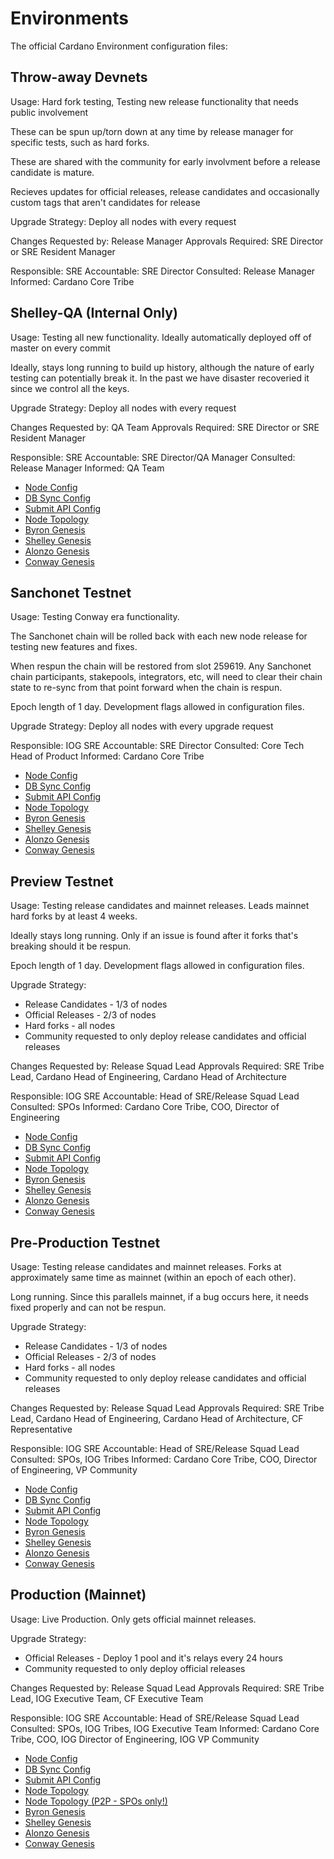 # Environments

The official Cardano Environment configuration files:

## Throw-away Devnets

Usage: Hard fork testing, Testing new release functionality that needs public involvement

These can be spun up/torn down at any time by release manager for specific tests, such as hard forks.

These are shared with the community for early involvment before a release candidate is mature.

Recieves updates for official releases, release candidates and occasionally custom tags that aren't candidates for release

Upgrade Strategy: Deploy all nodes with every request

Changes Requested by: Release Manager
Approvals Required: SRE Director or SRE Resident Manager

Responsible: SRE
Accountable: SRE Director
Consulted: Release Manager
Informed: Cardano Core Tribe

## Shelley-QA (Internal Only)

Usage: Testing all new functionality. Ideally automatically deployed off of master on every commit

Ideally, stays long running to build up history, although the nature of early testing can potentially
break it. In the past we have disaster recoveried it since we control all the keys.

Upgrade Strategy: Deploy all nodes with every request

Changes Requested by: QA Team
Approvals Required: SRE Director or SRE Resident Manager

Responsible: SRE
Accountable: SRE Director/QA Manager
Consulted: Release Manager
Informed: QA Team

- [Node Config](environments/shelley-qa/config.json)
- [DB Sync Config](environments/shelley-qa/db-sync-config.json)
- [Submit API Config](environments/shelley-qa/submit-api-config.json)
- [Node Topology](environments/shelley-qa/topology.json)
- [Byron Genesis](environments/shelley-qa/byron-genesis.json)
- [Shelley Genesis](environments/shelley-qa/shelley-genesis.json)
- [Alonzo Genesis](environments/shelley-qa/alonzo-genesis.json)
- [Conway Genesis](environments/shelley-qa/conway-genesis.json)

## Sanchonet Testnet

Usage: Testing Conway era functionality.

The Sanchonet chain will be rolled back with each new node release for testing new features and fixes.

When respun the chain will be restored from slot 259619.  Any Sanchonet chain participants, stakepools,
integrators, etc, will need to clear their chain state to re-sync from that point forward when the chain is respun.

Epoch length of 1 day. Development flags allowed in configuration files.

Upgrade Strategy: Deploy all nodes with every upgrade request

Responsible: IOG SRE
Accountable: SRE Director
Consulted: Core Tech Head of Product
Informed: Cardano Core Tribe

- [Node Config](environments/sanchonet/config.json)
- [DB Sync Config](environments/sanchonet/db-sync-config.json)
- [Submit API Config](environments/sanchonet/submit-api-config.json)
- [Node Topology](environments/sanchonet/topology.json)
- [Byron Genesis](environments/sanchonet/byron-genesis.json)
- [Shelley Genesis](environments/sanchonet/shelley-genesis.json)
- [Alonzo Genesis](environments/sanchonet/alonzo-genesis.json)
- [Conway Genesis](environments/sanchonet/conway-genesis.json)

## Preview Testnet

Usage: Testing release candidates and mainnet releases. Leads mainnet hard forks by at least 4 weeks.

Ideally stays long running. Only if an issue is found after it forks that's breaking should it be respun.

Epoch length of 1 day. Development flags allowed in configuration files.

Upgrade Strategy:

- Release Candidates - 1/3 of nodes
- Official Releases - 2/3 of nodes
- Hard forks - all nodes
- Community requested to only deploy release candidates and official releases

Changes Requested by: Release Squad Lead
Approvals Required: SRE Tribe Lead, Cardano Head of Engineering, Cardano Head of Architecture

Responsible: IOG SRE
Accountable: Head of SRE/Release Squad Lead
Consulted: SPOs
Informed: Cardano Core Tribe, COO, Director of Engineering

- [Node Config](environments/preview/config.json)
- [DB Sync Config](environments/preview/db-sync-config.json)
- [Submit API Config](environments/preview/submit-api-config.json)
- [Node Topology](environments/preview/topology.json)
- [Byron Genesis](environments/preview/byron-genesis.json)
- [Shelley Genesis](environments/preview/shelley-genesis.json)
- [Alonzo Genesis](environments/preview/alonzo-genesis.json)
- [Conway Genesis](environments/preview/conway-genesis.json)

## Pre-Production Testnet

Usage: Testing release candidates and mainnet releases. Forks at approximately same time as mainnet (within an epoch of each other).

Long running. Since this parallels mainnet, if a bug occurs here, it needs fixed properly and can not be respun.

Upgrade Strategy:

- Release Candidates - 1/3 of nodes
- Official Releases - 2/3 of nodes
- Hard forks - all nodes
- Community requested to only deploy release candidates and official releases

Changes Requested by: Release Squad Lead
Approvals Required: SRE Tribe Lead, Cardano Head of Engineering, Cardano Head of Architecture, CF Representative

Responsible: IOG SRE
Accountable: Head of SRE/Release Squad Lead
Consulted: SPOs, IOG Tribes
Informed: Cardano Core Tribe, COO, Director of Engineering, VP Community

- [Node Config](environments/preprod/config.json)
- [DB Sync Config](environments/preprod/db-sync-config.json)
- [Submit API Config](environments/preprod/submit-api-config.json)
- [Node Topology](environments/preprod/topology.json)
- [Byron Genesis](environments/preprod/byron-genesis.json)
- [Shelley Genesis](environments/preprod/shelley-genesis.json)
- [Alonzo Genesis](environments/preprod/alonzo-genesis.json)
- [Conway Genesis](environments/preprod/conway-genesis.json)

## Production (Mainnet)

Usage: Live Production. Only gets official mainnet releases.

Upgrade Strategy:

- Official Releases - Deploy 1 pool and it's relays every 24 hours
- Community requested to only deploy official releases


Changes Requested by: Release Squad Lead
Approvals Required: SRE Tribe Lead, IOG Executive Team, CF Executive Team

Responsible: IOG SRE
Accountable: Head of SRE/Release Squad Lead
Consulted: SPOs, IOG Tribes, IOG Executive Team
Informed: Cardano Core Tribe, COO, IOG Director of Engineering, IOG VP Community

- [Node Config](environments/mainnet/config.json)
- [DB Sync Config](environments/mainnet/db-sync-config.json)
- [Submit API Config](environments/mainnet/submit-api-config.json)
- [Node Topology](environments/mainnet/topology.json)
- [Node Topology (P2P - SPOs only!)](environments/mainnet/topology-p2p.json)
- [Byron Genesis](environments/mainnet/byron-genesis.json)
- [Shelley Genesis](environments/mainnet/shelley-genesis.json)
- [Alonzo Genesis](environments/mainnet/alonzo-genesis.json)
- [Conway Genesis](environments/mainnet/conway-genesis.json)
